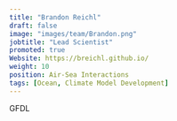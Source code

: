 ```yaml
---
title: "Brandon Reichl"
draft: false
image: "images/team/Brandon.png"
jobtitle: "Lead Scientist"
promoted: true
Website: https://breichl.github.io/
weight: 10
position: Air-Sea Interactions
tags: [Ocean, Climate Model Development]
---
```



GFDL
